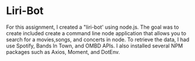 # Liri-Bot

For this assignment, I created a "liri-bot' using node.js. The goal was to create  included create a command line node application that allows you to search for a movies,songs, and concerts in node. To retrieve the data, I had use Spotify, Bands In Town, and OMBD APIs. I also installed several NPM packages such as Axios, Moment, and DotEnv.